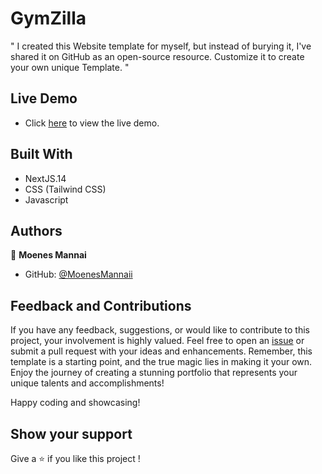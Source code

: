 # GymZilla

" I created this Website template for myself, but instead of burying it, I've shared it on GitHub as an open-source resource. Customize it to create your own unique Template. "


## Live Demo

- Click [here](https://doctormoe.vercel.app/) to view the live demo.


## Built With

- NextJS.14
- CSS (Tailwind CSS)
- Javascript


## Authors

👤 **Moenes Mannai**

- GitHub: [@MoenesMannaii](https://github.com/MoenesMannaii/)


## Feedback and Contributions

If you have any feedback, suggestions, or would like to contribute to this project, your involvement is highly valued. Feel free to open an [issue](../../issues/) or submit a pull request with your ideas and enhancements. Remember, this template is a starting point, and the true magic lies in making it your own. Enjoy the journey of creating a stunning portfolio that represents your unique talents and accomplishments!

Happy coding and showcasing!


## Show your support

Give a ⭐️ if you like this project !
